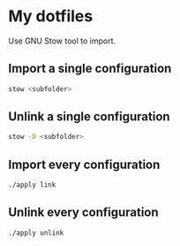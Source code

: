 # My dotfiles

Use GNU Stow tool to import.

## Import a single configuration

```bash
stow <subfolder>
```

## Unlink a single configuration

```bash
stow -D <subfolder>
```

## Import every configuration

```bash
./apply link
```

## Unlink every configuration

```bash
./apply unlink
```
